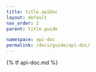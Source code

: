 ```yaml
---
title: title.apiDoc
layout: default
nav_order: 2
parent: title.guide

namespace: api-doc
permalink: /docs/guide/api-doc/
---
```

{% tf api-doc.md %}